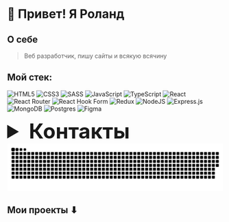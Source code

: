 <h1> 👋 Привет! Я Роланд </h1>

## О себе
>Веб разработчик, пишу сайты и всякую всячину


## Мой стек:
  ![HTML5](https://img.shields.io/badge/html5-%23E34F26.svg?style=for-the-badge&logo=html5&logoColor=white)
  ![CSS3](https://img.shields.io/badge/css3-%231572B6.svg?style=for-the-badge&logo=css3&logoColor=white)
  ![SASS](https://img.shields.io/badge/SASS-hotpink.svg?style=for-the-badge&logo=SASS&logoColor=white)
  ![JavaScript](https://img.shields.io/badge/javascript-%23323330.svg?style=for-the-badge&logo=javascript&logoColor=%23F7DF1E)
  ![TypeScript](https://img.shields.io/badge/typescript-%23007ACC.svg?style=for-the-badge&logo=typescript&logoColor=white)
  ![React](https://img.shields.io/badge/react-%2320232a.svg?style=for-the-badge&logo=react&logoColor=%2361DAFB)
  ![React Router](https://img.shields.io/badge/React_Router-CA4245?style=for-the-badge&logo=react-router&logoColor=white)
  ![React Hook Form](https://img.shields.io/badge/React%20Hook%20Form-%23EC5990.svg?style=for-the-badge&logo=reacthookform&logoColor=white)
  ![Redux](https://img.shields.io/badge/redux-%23593d88.svg?style=for-the-badge&logo=redux&logoColor=white)
  ![NodeJS](https://img.shields.io/badge/node.js-6DA55F?style=for-the-badge&logo=node.js&logoColor=white)
  ![Express.js](https://img.shields.io/badge/express.js-%23404d59.svg?style=for-the-badge&logo=express&logoColor=%2361DAFB)
  ![MongoDB](https://img.shields.io/badge/MongoDB-%234ea94b.svg?style=for-the-badge&logo=mongodb&logoColor=white)
  ![Postgres](https://img.shields.io/badge/postgres-%23316192.svg?style=for-the-badge&logo=postgresql&logoColor=white)
  ![Figma](https://img.shields.io/badge/figma-%23F24E1E.svg?style=for-the-badge&logo=figma&logoColor=white)
  
 </details>
 <details>
  <summary style="font-size: 48px; font-weight: bold;">Контакты</summary>
  <ul style="list-style:none; padding-left: 30px;">
    <li style="margin-bottom: 10px;">email: machodin@yandex.ru</li>
    <li style="margin-bottom: 10px;"><a href="https://t.me/RSallaz" target="_blank">Telegram</a></li>
    <li style="margin-bottom: 10px;"><a href="https://vk.com/id117621940" target="_blank">VK</a></li>
  </ul>
</details>


<picture>
    <source media="(prefers-color-scheme: dark)" srcset="https://github.com/RolandSallaz/RolandSallaz/blob/output/github-contribution-grid-snake-dark.svg" />
  <source media="(prefers-color-scheme: light)" srcset="https://github.com/RolandSallaz/RolandSallaz/blob/output/github-contribution-grid-snake.svg" />
  <img alt="github-snake" style="margin:auto" src="https://github.com/RolandSallaz/RolandSallaz/blob/output/github-contribution-grid-snake.svg" />
</picture>


## Мои проекты ⬇


